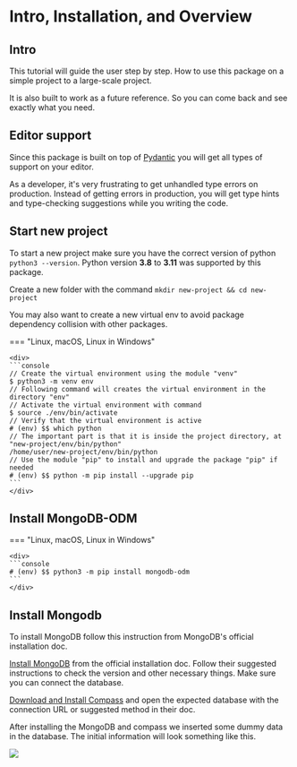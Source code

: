 # Intro, Installation, and Overview

## Intro

This tutorial will guide the user step by step. How to use this package on a simple project to a large-scale project.

It is also built to work as a future reference. So you can come back and see exactly what you need.

## Editor support

Since this package is built on top of <a href="https://docs.pydantic.dev" class="external-link" target="_blank">Pydantic</a> you will get all types of support on your editor.

As a developer, it's very frustrating to get unhandled type errors on production. Instead of getting errors in production, you will get type hints and type-checking suggestions while you writing the code.

## Start new project

To start a new project make sure you have the correct version of python `python3 --version`. Python version **3.8** to **3.11** was supported by this package.

Create a new folder with the command `mkdir new-project && cd new-project`

You may also want to create a new virtual env to avoid package dependency collision with other packages.

=== "Linux, macOS, Linux in Windows"

    <div>
    ```console
    // Create the virtual environment using the module "venv"
    $ python3 -m venv env
    // Following command will creates the virtual environment in the directory "env"
    // Activate the virtual environment with command
    $ source ./env/bin/activate
    // Verify that the virtual environment is active
    # (env) $$ which python
    // The important part is that it is inside the project directory, at "new-project/env/bin/python"
    /home/user/new-project/env/bin/python
    // Use the module "pip" to install and upgrade the package "pip" if needed
    # (env) $$ python -m pip install --upgrade pip
    ```
    </div>

## Install **MongoDB-ODM**

=== "Linux, macOS, Linux in Windows"

    <div>
    ```console
    # (env) $$ python3 -m pip install mongodb-odm
    ```
    </div>

## Install **Mongodb**

To install MongoDB follow this instruction from MongoDB's official installation doc.

<a  href="https://www.mongodb.com/docs/manual/installation/" class="external-link" target="_blank">Install MongoDB</a> from the official installation doc. Follow their suggested instructions to check the version and other necessary things. Make sure you can connect the database.

<a  href="https://www.mongodb.com/docs/compass/current/install/" class="external-link" target="_blank">Download and Install Compass</a> and open the expected database with the connection URL or suggested method in their doc.

After installing the MongoDB and compass we inserted some dummy data in the database. The initial information will look something like this.

<img class="shadow" src="/img/tutorial/index/image000.png">

